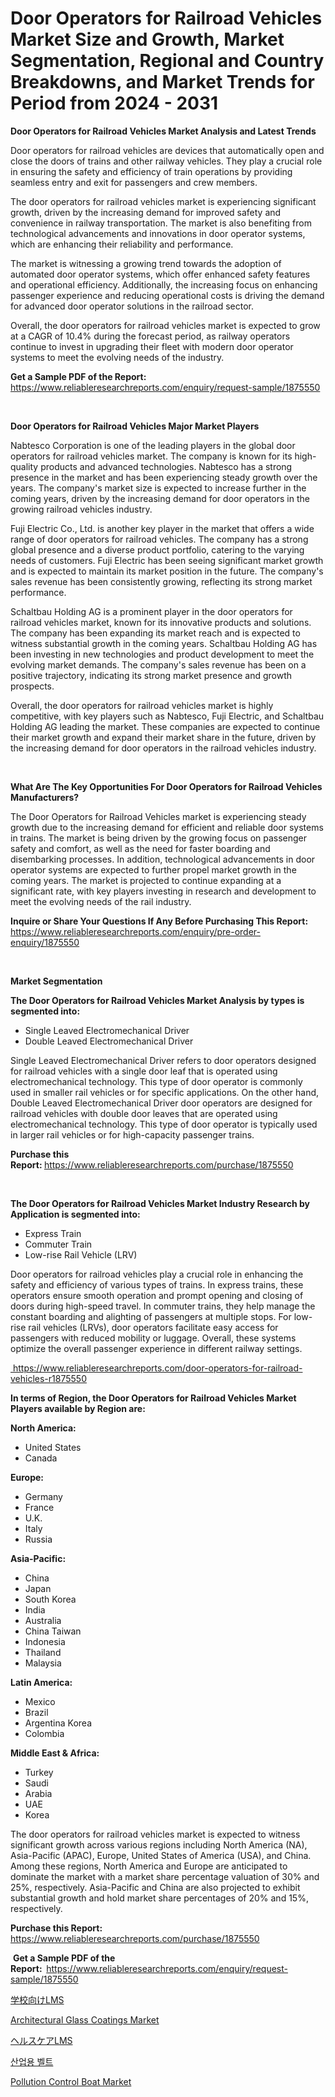 <p><h1>Door Operators for Railroad Vehicles Market Size and Growth, Market Segmentation, Regional and Country Breakdowns, and Market Trends for Period from 2024 -  2031</h1></p><p><strong>Door Operators for Railroad Vehicles Market Analysis and Latest Trends</strong></p>
<p><p>Door operators for railroad vehicles are devices that automatically open and close the doors of trains and other railway vehicles. They play a crucial role in ensuring the safety and efficiency of train operations by providing seamless entry and exit for passengers and crew members.</p><p>The door operators for railroad vehicles market is experiencing significant growth, driven by the increasing demand for improved safety and convenience in railway transportation. The market is also benefiting from technological advancements and innovations in door operator systems, which are enhancing their reliability and performance.</p><p>The market is witnessing a growing trend towards the adoption of automated door operator systems, which offer enhanced safety features and operational efficiency. Additionally, the increasing focus on enhancing passenger experience and reducing operational costs is driving the demand for advanced door operator solutions in the railroad sector.</p><p>Overall, the door operators for railroad vehicles market is expected to grow at a CAGR of 10.4% during the forecast period, as railway operators continue to invest in upgrading their fleet with modern door operator systems to meet the evolving needs of the industry.</p></p>
<p><strong>Get a Sample PDF of the Report:&nbsp;</strong> <a href="https://www.reliableresearchreports.com/enquiry/request-sample/1875550">https://www.reliableresearchreports.com/enquiry/request-sample/1875550</a></p>
<p>&nbsp;</p>
<p><strong>Door Operators for Railroad Vehicles Major Market Players</strong></p>
<p><p>Nabtesco Corporation is one of the leading players in the global door operators for railroad vehicles market. The company is known for its high-quality products and advanced technologies. Nabtesco has a strong presence in the market and has been experiencing steady growth over the years. The company's market size is expected to increase further in the coming years, driven by the increasing demand for door operators in the growing railroad vehicles industry.</p><p>Fuji Electric Co., Ltd. is another key player in the market that offers a wide range of door operators for railroad vehicles. The company has a strong global presence and a diverse product portfolio, catering to the varying needs of customers. Fuji Electric has been seeing significant market growth and is expected to maintain its market position in the future. The company's sales revenue has been consistently growing, reflecting its strong market performance.</p><p>Schaltbau Holding AG is a prominent player in the door operators for railroad vehicles market, known for its innovative products and solutions. The company has been expanding its market reach and is expected to witness substantial growth in the coming years. Schaltbau Holding AG has been investing in new technologies and product development to meet the evolving market demands. The company's sales revenue has been on a positive trajectory, indicating its strong market presence and growth prospects.</p><p>Overall, the door operators for railroad vehicles market is highly competitive, with key players such as Nabtesco, Fuji Electric, and Schaltbau Holding AG leading the market. These companies are expected to continue their market growth and expand their market share in the future, driven by the increasing demand for door operators in the railroad vehicles industry.</p></p>
<p>&nbsp;</p>
<p><strong>What Are The Key Opportunities For Door Operators for Railroad Vehicles Manufacturers?</strong></p>
<p><p>The Door Operators for Railroad Vehicles market is experiencing steady growth due to the increasing demand for efficient and reliable door systems in trains. The market is being driven by the growing focus on passenger safety and comfort, as well as the need for faster boarding and disembarking processes. In addition, technological advancements in door operator systems are expected to further propel market growth in the coming years. The market is projected to continue expanding at a significant rate, with key players investing in research and development to meet the evolving needs of the rail industry.</p></p>
<p><strong>Inquire or Share Your Questions If Any Before Purchasing This Report:</strong> <a href="https://www.reliableresearchreports.com/enquiry/pre-order-enquiry/1875550">https://www.reliableresearchreports.com/enquiry/pre-order-enquiry/1875550</a></p>
<p>&nbsp;</p>
<p><strong>Market Segmentation</strong></p>
<p><strong>The Door Operators for Railroad Vehicles Market Analysis by types is segmented into:</strong></p>
<p><ul><li>Single Leaved Electromechanical Driver</li><li>Double Leaved Electromechanical Driver</li></ul></p>
<p><p>Single Leaved Electromechanical Driver refers to door operators designed for railroad vehicles with a single door leaf that is operated using electromechanical technology. This type of door operator is commonly used in smaller rail vehicles or for specific applications. On the other hand, Double Leaved Electromechanical Driver door operators are designed for railroad vehicles with double door leaves that are operated using electromechanical technology. This type of door operator is typically used in larger rail vehicles or for high-capacity passenger trains.</p></p>
<p><strong>Purchase this Report:&nbsp;</strong><a href="https://www.reliableresearchreports.com/purchase/1875550">https://www.reliableresearchreports.com/purchase/1875550</a></p>
<p>&nbsp;</p>
<p><strong>The Door Operators for Railroad Vehicles Market Industry Research by Application is segmented into:</strong></p>
<p><ul><li>Express Train</li><li>Commuter Train</li><li>Low-rise Rail Vehicle (LRV)</li></ul></p>
<p><p>Door operators for railroad vehicles play a crucial role in enhancing the safety and efficiency of various types of trains. In express trains, these operators ensure smooth operation and prompt opening and closing of doors during high-speed travel. In commuter trains, they help manage the constant boarding and alighting of passengers at multiple stops. For low-rise rail vehicles (LRVs), door operators facilitate easy access for passengers with reduced mobility or luggage. Overall, these systems optimize the overall passenger experience in different railway settings.</p></p>
<p><a href="https://www.reliableresearchreports.com/door-operators-for-railroad-vehicles-r1875550">&nbsp;https://www.reliableresearchreports.com/door-operators-for-railroad-vehicles-r1875550</a></p>
<p><strong>In terms of Region, the Door Operators for Railroad Vehicles Market Players available by Region are:</strong></p>
<p>
    <p> <strong> North America: </strong>
        <ul>
            <li>United States</li>
            <li>Canada</li>
        </ul>
        </p> 
    <p> <strong> Europe: </strong>
        <ul>
            <li>Germany</li>
            <li>France</li>
            <li>U.K.</li>
            <li>Italy</li>
            <li>Russia</li>
        </ul>
        </p> 
    <p> <strong> Asia-Pacific: </strong>
        <ul>
            <li>China</li>
            <li>Japan</li>
            <li>South Korea</li>
            <li>India</li>
            <li>Australia</li>
            <li>China Taiwan</li>
            <li>Indonesia</li>
            <li>Thailand</li>
            <li>Malaysia</li>
        </ul>
        </p> 
    <p> <strong> Latin America: </strong>
        <ul>
            <li>Mexico</li>
            <li>Brazil</li>
            <li>Argentina Korea</li>
            <li>Colombia</li>
        </ul>
        </p> 
    <p> <strong> Middle East & Africa: </strong>
        <ul>
            <li>Turkey</li>
            <li>Saudi</li>
            <li>Arabia</li>
            <li>UAE</li>
            <li>Korea</li>
        </ul>
    </p>
    </p>
<p><p>The door operators for railroad vehicles market is expected to witness significant growth across various regions including North America (NA), Asia-Pacific (APAC), Europe, United States of America (USA), and China. Among these regions, North America and Europe are anticipated to dominate the market with a market share percentage valuation of 30% and 25%, respectively. Asia-Pacific and China are also projected to exhibit substantial growth and hold market share percentages of 20% and 15%, respectively.</p></p>
<p><strong>Purchase this Report: </strong><a href="https://www.reliableresearchreports.com/purchase/1875550">https://www.reliableresearchreports.com/purchase/1875550</a></p>
<p>&nbsp;<strong>Get a Sample PDF of the Report:&nbsp;&nbsp;</strong><a href="https://www.reliableresearchreports.com/enquiry/request-sample/1875550">https://www.reliableresearchreports.com/enquiry/request-sample/1875550</a></p>
<p><strong></strong></p>
<p><p><a href="https://github.com/EstelWisozk1/Market-Research-Report-List-1/blob/main/414618443713.md">学校向けLMS</a></p><p><a href="https://issuu.com/reportprime-2/docs/architectural-glass-coatings-market-size-2030.pptx">Architectural Glass Coatings Market</a></p><p><a href="https://github.com/andym141978/Market-Research-Report-List-1/blob/main/228272443714.md">ヘルスケアLMS</a></p><p><a href="https://github.com/GabrielBlanda5656/Market-Research-Report-List-1/blob/main/319062840193.md">산업용 벨트</a></p><p><a href="https://github.com/joannagoyvaerts/Market-Research-Report-List-2/blob/main/pollution-control-boat-market.md">Pollution Control Boat Market</a></p></p>